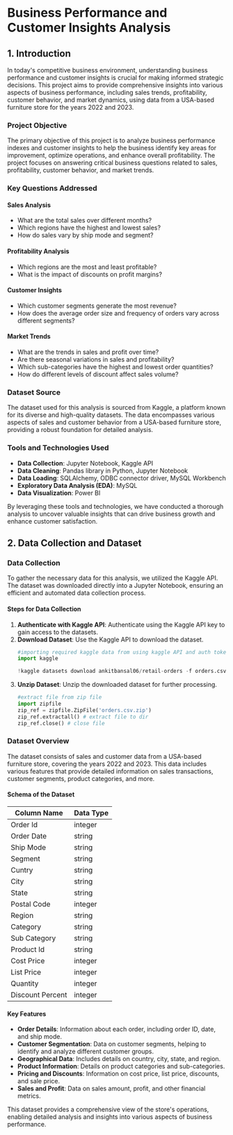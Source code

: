 # Business Performance and Customer Insights Analysis

## 1. Introduction
In today's competitive business environment, understanding business performance and customer insights is crucial for making informed strategic decisions. This project aims to provide comprehensive insights into various aspects of business performance, including sales trends, profitability, customer behavior, and market dynamics, using data from a USA-based furniture store for the years 2022 and 2023.
### Project Objective
The primary objective of this project is to analyze business performance indexes and customer insights to help the business identify key areas for improvement, optimize operations, and enhance overall profitability. The project focuses on answering critical business questions related to sales, profitability, customer behavior, and market trends.
### Key Questions Addressed

#### Sales Analysis
- What are the total sales over different months?
- Which regions have the highest and lowest sales?
- How do sales vary by ship mode and segment?

#### Profitability Analysis
- Which regions are the most and least profitable?
- What is the impact of discounts on profit margins?

#### Customer Insights
- Which customer segments generate the most revenue?
- How does the average order size and frequency of orders vary across different segments?

#### Market Trends
- What are the trends in sales and profit over time?
- Are there seasonal variations in sales and profitability?
- Which sub-categories have the highest and lowest order quantities?
- How do different levels of discount affect sales volume?
### Dataset Source
The dataset used for this analysis is sourced from Kaggle, a platform known for its diverse and high-quality datasets. The data encompasses various aspects of sales and customer behavior from a USA-based furniture store, providing a robust foundation for detailed analysis.

### Tools and Technologies Used
- **Data Collection**: Jupyter Notebook, Kaggle API
- **Data Cleaning**: Pandas library in Python, Jupyter Notebook
- **Data Loading**: SQLAlchemy, ODBC connector driver, MySQL Workbench
- **Exploratory Data Analysis (EDA)**: MySQL 
- **Data Visualization**: Power BI

By leveraging these tools and technologies, we have conducted a thorough analysis to uncover valuable insights that can drive business growth and enhance customer satisfaction.
## 2. Data Collection and Dataset

### Data Collection
To gather the necessary data for this analysis, we utilized the Kaggle API. The dataset was downloaded directly into a Jupyter Notebook, ensuring an efficient and automated data collection process.

#### Steps for Data Collection
1. **Authenticate with Kaggle API**: Authenticate using the Kaggle API key to gain access to the datasets.
2. **Download Dataset**: Use the Kaggle API to download the dataset.
   ```python
   #importing required kaggle data from using kaggle API and auth token.
   import kaggle

   !kaggle datasets download ankitbansal06/retail-orders -f orders.csv
   ```
3. **Unzip Dataset**: Unzip the downloaded dataset for further processing.
   ```python
   #extract file from zip file
   import zipfile
   zip_ref = zipfile.ZipFile('orders.csv.zip') 
   zip_ref.extractall() # extract file to dir
   zip_ref.close() # close file
   ```
### Dataset Overview

The dataset consists of sales and customer data from a USA-based furniture store, covering the years 2022 and 2023. This data includes various features that provide detailed information on sales transactions, customer segments, product categories, and more.
#### Schema of the Dataset

| Column Name       | Data Type |
|-------------------|-----------|
| Order Id          | integer   |
| Order Date        | string    |
| Ship Mode         | string    |
| Segment           | string    |
| Cuntry            | string    |
| City              | string    |
| State             | string    |
| Postal Code       | integer   |
| Region            | string    |
| Category          | string    |
| Sub Category      | string    |
| Product Id        | string    |
| Cost Price        | integer   |
| List Price        | integer   |
| Quantity          | integer   |
| Discount Percent  | integer   |
#### Key Features

- **Order Details**: Information about each order, including order ID, date, and ship mode.
- **Customer Segmentation**: Data on customer segments, helping to identify and analyze different customer groups.
- **Geographical Data**: Includes details on country, city, state, and region.
- **Product Information**: Details on product categories and sub-categories.
- **Pricing and Discounts**: Information on cost price, list price, discounts, and sale price.
- **Sales and Profit**: Data on sales amount, profit, and other financial metrics.

This dataset provides a comprehensive view of the store's operations, enabling detailed analysis and insights into various aspects of business performance.

